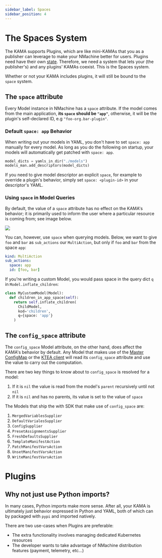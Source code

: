 ```yaml
---
sidebar_label: Spaces
sidebar_position: 4
---
```


# The Spaces System

The KAMA supports Plugins, which are like mini-KAMAs that you as a publisher 
can leverage to make your NMachine better for users.
Plugins need have their own [state](/concepts/state-concept). Therefore,
we need a system that lets your (the publisher's) and any plugins' KAMAs 
coexist. This is the Spaces system. 


Whether or not your KAMA includes plugins, it will still be bound
to the `space` system.

## The `space` attribute

Every Model instance in NMachine has a `space` attribute.
If the model comes from the 
main application, **its `space` should be `"app"`**, otherwise, it will
be the plugin's self-declared ID, e.g `"foo-org.bar-plugin"`. 

### Default `space: app` Behavior 

When writing out your models in YAML, you don't have to set `space: app` 
manually for every model. As long as you do the following on startup,
your models will automatically get patched with `space: app`.

```python title="/kama.py"
model_dicts = yamls_in_dir("./models")
models_man.add_descriptors(model_dicts)
```

If you need to give model descriptor an explicit `space`, for
example to override a plugin's behavior, simply set `space: <plugin-id>`
in your descriptor's YAML.



### Using `space` in Model Queries

By default, the value of a `space` attribute has no effect on the KAMA's behavior; 
it is primarily used to inform the user where a particular resource is coming from; see image below.

![](/img/concepts/many-spaces.png)

You can, however, use `space` when querying models. Below, 
we want to give `foo` and `bar` as  `sub_actions` our `MultiAction`, but only 
if `foo` and `bar` from the space `app`:

```yaml
kind: MultiAction
sub_actions:
  space: app
  id: [foo, bar]
```

If you're writing a custom Model, you would pass space in the query dict `q`
in `Model.inflate_children`:

```python
class MyCustomModel(Model):
  def children_in_app_space(self):
    return self.inflate_children(
      ChildModel, 
      kod='children',
      q={space: 'app'}
    )
``` 


## The `config_space` attribute

The `config_space` Model attribute, on the other hand, does affect the KAMA's behavior 
by default. Any Model that makes use of the [Master ConfigMap](/concepts/state-concept)
or the [KTEA client](/concepts/ktea-concept) will read its `config_space` attribute and 
use the value to carry out the computation. 

There are two key things to know about to `config_space` is resolved for a model:
1. If it is `nil` the value is read from the model's `parent` recursively until not `nil`
1. If it is `nil` and has no parents, its value is set to the value of `space`

The Models that ship the with SDK that make use of `config_space` are:
1. `MergedVariablesSupplier`
1. `DefaultVarialesSupplier`
1. `ConfigSupplier`
1. `PresetAssignmentsSupplier`
1. `FreshDefaultsSupplier`
1. `TemplateManifestAction`
1. `PatchManifestVarsAction`
1. `UnsetManifestVarsAction`
1. `WriteManifestVarsAction`

# Plugins

## Why not just use Python imports?

In many cases, Python imports make more sense. After all, your KAMA
is ultimately just behavior expressed in Python and YAML, 
both of which can by packaged with `pypi` and imported natively. 

There are two use-cases when Plugins are preferable:
- The extra functionality involves managing dedicated Kubernetes resources
- The developer wants to take advantage of NMachine distribution features (payment, telemetry, etc...)


